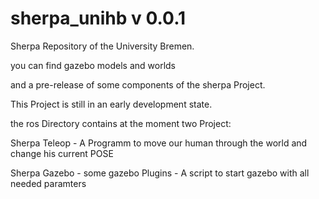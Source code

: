 sherpa_unihb v 0.0.1
============

Sherpa Repository of the University Bremen. 

you can find gazebo models and worlds

and a pre-release of some components of the sherpa Project.




This Project is still in an early development state.


the ros Directory contains at the moment two Project:

Sherpa Teleop
	- A Programm to move our human through the world and change his current POSE

Sherpa Gazebo
	- some gazebo Plugins 
	- A script to start gazebo with all needed paramters

 
